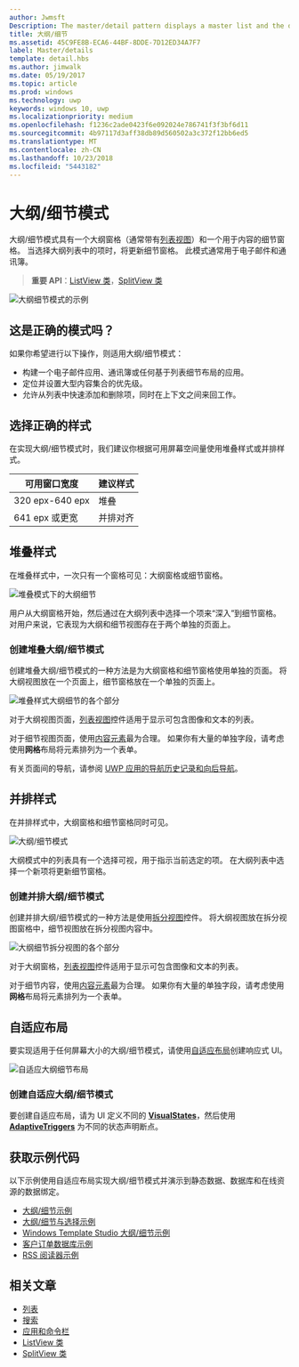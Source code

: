 ```yaml
---
author: Jwmsft
Description: The master/detail pattern displays a master list and the details for the currently selected item. This pattern is frequently used for email and contact lists/address books.
title: 大纲/细节
ms.assetid: 45C9FE8B-ECA6-44BF-8DDE-7D12ED34A7F7
label: Master/details
template: detail.hbs
ms.author: jimwalk
ms.date: 05/19/2017
ms.topic: article
ms.prod: windows
ms.technology: uwp
keywords: windows 10, uwp
ms.localizationpriority: medium
ms.openlocfilehash: f1236c2ade0423f6e092024e786741f3f3bf6d11
ms.sourcegitcommit: 4b97117d3aff38db89d560502a3c372f12bb6ed5
ms.translationtype: MT
ms.contentlocale: zh-CN
ms.lasthandoff: 10/23/2018
ms.locfileid: "5443182"
---
```

# <a name="masterdetails-pattern"></a>大纲/细节模式

 

大纲/细节模式具有一个大纲窗格（通常带有[列表视图](lists.md)）和一个用于内容的细节窗格。 当选择大纲列表中的项时，将更新细节窗格。 此模式通常用于电子邮件和通讯簿。

> **重要 API**：[ListView 类](https://docs.microsoft.com/en-us/uwp/api/Windows.UI.Xaml.Controls.ListView)，[SplitView 类](https://docs.microsoft.com/en-us/uwp/api/windows.ui.xaml.controls.splitview)

![大纲细节模式的示例](images/HIGSecOne_MasterDetail.png)

## <a name="is-this-the-right-pattern"></a>这是正确的模式吗？

如果你希望进行以下操作，则适用大纲/细节模式：

-   构建一个电子邮件应用、通讯簿或任何基于列表细节布局的应用。
-   定位并设置大型内容集合的优先级。
-   允许从列表中快速添加和删除项，同时在上下文之间来回工作。

## <a name="choose-the-right-style"></a>选择正确的样式

在实现大纲/细节模式时，我们建议你根据可用屏幕空间量使用堆叠样式或并排样式。

| 可用窗口宽度 | 建议样式 |
|------------------------|-------------------|
| 320 epx-640 epx        | 堆叠           |
| 641 epx 或更宽       | 并排对齐      |

 
## <a name="stacked-style"></a>堆叠样式

在堆叠样式中，一次只有一个窗格可见：大纲窗格或细节窗格。

![堆叠模式下的大纲细节](images/patterns-md-stacked.png)

用户从大纲窗格开始，然后通过在大纲列表中选择一个项来“深入”到细节窗格。 对用户来说，它表现为大纲和细节视图存在于两个单独的页面上。

### <a name="create-a-stacked-masterdetails-pattern"></a>创建堆叠大纲/细节模式

创建堆叠大纲/细节模式的一种方法是为大纲窗格和细节窗格使用单独的页面。 将大纲视图放在一个页面上，细节窗格放在一个单独的页面上。

![堆叠样式大纲细节的各个部分](images/patterns-md-stacked-parts.png)

对于大纲视图页面，[列表视图](lists.md)控件适用于显示可包含图像和文本的列表。 

对于细节视图页面，使用[内容元素](../layout/layout-panels.md)最为合理。 如果你有大量的单独字段，请考虑使用**网格**布局将元素排列为一个表单。

有关页面间的导航，请参阅 [UWP 应用的导航历史记录和向后导航](../basics/navigation-history-and-backwards-navigation.md)。

## <a name="side-by-side-style"></a>并排样式

在并排样式中，大纲窗格和细节窗格同时可见。

![大纲/细节模式](images/patterns-masterdetail-400x227.png)

大纲模式中的列表具有一个选择可视，用于指示当前选定的项。 在大纲列表中选择一个新项将更新细节窗格。

### <a name="create-a-side-by-side-masterdetails-pattern"></a>创建并排大纲/细节模式

创建并排大纲/细节模式的一种方法是使用[拆分视图](split-view.md)控件。 将大纲视图放在拆分视图窗格中，细节视图放在拆分视图内容中。

![大纲细节拆分视图的各个部分](images/patterns_md_splitview_parts.png)

对于大纲窗格，[列表视图](lists.md)控件适用于显示可包含图像和文本的列表。

对于细节内容，使用[内容元素](../layout/layout-panels.md)最为合理。 如果你有大量的单独字段，请考虑使用**网格**布局将元素排列为一个表单。

## <a name="adaptive-layout"></a>自适应布局

要实现适用于任何屏幕大小的大纲/细节模式，请使用[自适应布局](../layout/layouts-with-xaml.md)创建响应式 UI。

![自适应大纲细节布局](images/patterns_masterdetail.png)

### <a name="create-an-adaptive-masterdetails-pattern"></a>创建自适应大纲/细节模式
要创建自适应布局，请为 UI 定义不同的 [**VisualStates**](https://docs.microsoft.com/en-us/uwp/api/windows.ui.xaml.visualstate)，然后使用 [**AdaptiveTriggers**](https://docs.microsoft.com/en-us/uwp/api/Windows.UI.Xaml.AdaptiveTrigger) 为不同的状态声明断点。

## <a name="get-the-sample-code"></a>获取示例代码

以下示例使用自适应布局实现大纲/细节模式并演示到静态数据、数据库和在线资源的数据绑定。 
- [大纲/细节示例](https://github.com/Microsoft/Windows-universal-samples/tree/master/Samples/XamlMasterDetail) 
- [大纲/细节与选择示例](https://github.com/Microsoft/Windows-universal-samples/tree/master/Samples/XamlListView)
- [Windows Template Studio 大纲/细节示例](https://github.com/Microsoft/WindowsTemplateStudio/tree/master/templates/Uwp/Pages/MasterDetail)
- [客户订单数据库示例](https://github.com/Microsoft/Windows-appsample-customers-orders-database)
- [RSS 阅读器示例](https://github.com/Microsoft/Windows-appsample-rssreader)

## <a name="related-articles"></a>相关文章

- [列表](lists.md)
- [搜索](search.md)
- [应用和命令栏](app-bars.md)
- [ListView 类](https://docs.microsoft.com/en-us/uwp/api/Windows.UI.Xaml.Controls.ListView)
- [SplitView 类](https://docs.microsoft.com/en-us/uwp/api/windows.ui.xaml.controls.splitview)
